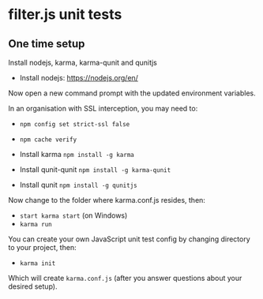 # filter.js unit tests

## One time setup

Install nodejs, karma, karma-qunit and qunitjs

* Install nodejs: https://nodejs.org/en/

Now open a new command prompt with the updated environment variables.

In an organisation with SSL interception, you may need to:
* `npm config set strict-ssl false`
* `npm cache verify`

* Install karma `npm install -g karma`
* Install qunit-qunit `npm install -g karma-qunit`
* Install qunit `npm install -g qunitjs`

Now change to the folder where karma.conf.js resides, then:
* `start karma start` (on Windows)
* `karma run`

You can create your own JavaScript unit test config by changing directory to your project, then:
* `karma init`

Which will create `karma.conf.js` (after you answer questions about your desired setup).

